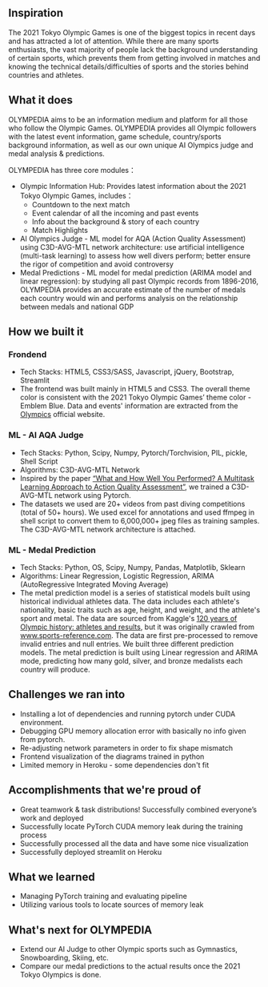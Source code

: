 ## Inspiration
The 2021 Tokyo Olympic Games is one of the biggest topics in recent days and has attracted a lot of attention. While there are many sports enthusiasts, the vast majority of people lack the background understanding of certain sports, which prevents them from getting involved in matches and knowing the technical details/difficulties of sports and the stories behind countries and athletes.

## What it does
OLYMPEDIA aims to be an information medium and platform for all those who follow the Olympic Games. OLYMPEDIA provides all Olympic followers with the latest event information, game schedule, country/sports background information, as well as our own unique AI Olympics judge and medal analysis & predictions.

OLYMPEDIA has three core modules：
* Olympic Information Hub: Provides latest information about the 2021 Tokyo Olympic Games, includes：
    * Countdown to the next match 
    * Event calendar of all the incoming and past events
    * Info about the background & story of each country
    * Match Highlights
* AI Olympics Judge - ML model for AQA (Action Quality Assessment) using C3D-AVG-MTL network architecture: use artificial intelligence (multi-task learning) to assess how well divers perform; better ensure the rigor of competition and avoid controversy
* Medal Predictions - ML model for medal prediction (ARIMA model and linear regression): by studying all past Olympic records from 1896-2016, OLYMPEDIA provides an accurate estimate of the number of medals each country would win and performs analysis on the relationship between medals and national GDP

## How we built it
### Frondend
* Tech Stacks: HTML5, CSS3/SASS, Javascript, jQuery, Bootstrap, Streamlit
* The frontend was built mainly in HTML5 and CSS3. The overall theme color is consistent with the 2021 Tokyo Olympic Games’ theme color - Emblem Blue. Data and events' information are extracted from the [Olympics](https://olympics.com/en/) official website.

### ML - AI AQA Judge
* Tech Stacks: Python, Scipy, Numpy, Pytorch/Torchvision, PIL, pickle, Shell Script
* Algorithms: C3D-AVG-MTL Network
* Inspired by the paper [“What and How Well You Performed? A Multitask Learning Approach to Action Quality Assessment”](https://openaccess.thecvf.com/content_CVPR_2019/papers/Parmar_What_and_How_Well_You_Performed_A_Multitask_Learning_Approach_CVPR_2019_paper.pdf), we trained a C3D-AVG-MTL network using Pytorch.
* The datasets we used are 20+ videos from past diving competitions (total of 50+ hours). We used excel for annotations and used ffmpeg in shell script to convert them to 6,000,000+ jpeg files as training samples. The C3D-AVG-MTL network architecture is attached.

### ML - Medal Prediction
* Tech Stacks: Python, OS, Scipy, Numpy, Pandas, Matplotlib, Sklearn
* Algorithms: Linear Regression, Logistic Regression, ARIMA (AutoRegressive Integrated Moving Average)
* The metal prediction model is a series of statistical models built using historical individual athletes data. The data includes each athlete's nationality, basic traits such as age, height, and weight, and the athlete's sport and metal. The data are sourced from Kaggle's [120 years of Olympic history: athletes and results](https://www.kaggle.com/heesoo37/120-years-of-olympic-history-athletes-and-results), but it was originally crawled from www.sports-reference.com. The data are first pre-processed to remove invalid entries and null entries. We built three different prediction models. The metal prediction is built using Linear regression and ARIMA mode, predicting how many gold, silver, and bronze medalists each country will produce.

## Challenges we ran into
* Installing a lot of dependencies and running pytorch under CUDA environment.
* Debugging GPU memory allocation error with basically no info given from pytorch.
* Re-adjusting network parameters in order to fix shape mismatch
* Frontend visualization of the diagrams trained in python
* Limited memory in Heroku - some dependencies don't fit

## Accomplishments that we're proud of
* Great teamwork & task distributions! Successfully combined everyone’s work and deployed
* Successfully locate PyTorch CUDA memory leak during the training process
* Successfully processed all the data and have some nice visualization
* Successfully deployed streamlit on Heroku

## What we learned
* Managing PyTorch training and evaluating pipeline
* Utilizing various tools to locate sources of memory leak

## What's next for OLYMPEDIA
* Extend our AI Judge to other Olympic sports such as Gymnastics, Snowboarding, Skiing, etc.
* Compare our medal predictions to the actual results once the 2021 Tokyo Olympics is done.